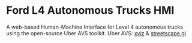 # Ford L4 Autonomous Trucks HMI
A web-based Human-Machine Interface for Level 4 autonomous trucks using the open-source Uber AVS toolkit.
Uber AVS: [xviz](https://github.com/uber/xviz) & [streetscape.gl](https://github.com/uber/streetscape.gl)


